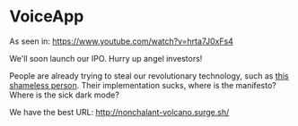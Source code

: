 # VoiceApp

As seen in: https://www.youtube.com/watch?v=hrta7J0xFs4

We'll soon launch our IPO. Hurry up angel investors!

People are already trying to steal our revolutionary technology, such as [this shameless person](https://github.com/ezztherose/VoiceApp-html-js). Their implementation sucks, where is the manifesto? Where is the sick dark mode?

We have the best URL: http://nonchalant-volcano.surge.sh/
